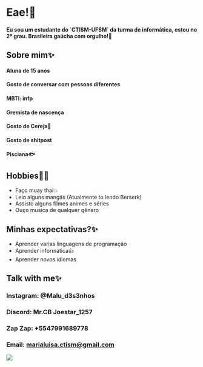 # Eae!:wave:

#### Eu sou um estudante do ´CTISM-UFSM´ da turma de informática, estou no 2º grau. Brasileira gaúcha com orgulho!:muscle:

## Sobre mim:sparkles:

#### Aluna de 15 anos
#### Gosto de conversar com pessoas diferentes
#### MBTI: infp
#### Gremista de nascença
#### Gosto de Cereja:cherries:
#### Gosto de shitpost
#### Pisciana:fish:

## Hobbies:basketball::sparkles:

* Faço muay thai:boom:
* Leio alguns mangás (Atualmente to lendo Berserk)
* Assisto alguns filmes animes e séries
* Ouço musica de qualquer gênero

## Minhas expectativas?:sparkles:

* Aprender varias linguagens de programação
* Aprender informatica:+1:
* Aprender novos idiomas

## Talk with me:sparkles:

### Instagram: @Malu_d3s3nhos
### Discord: Mr.CB Joestar_1257
### Zap Zap: +5547991689778
### Email: marialuisa.ctism@gmail.com

![](https://img.estadao.com.br/fotos/crop/1200x1200/resources/jpg/4/2/1616530546824.jpg)